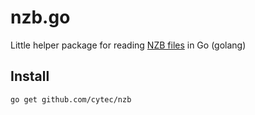 nzb.go
======

Little helper package for reading [NZB files](http://en.wikipedia.org/wiki/NZB) in Go (golang)

Install
-------

```
go get github.com/cytec/nzb
```


